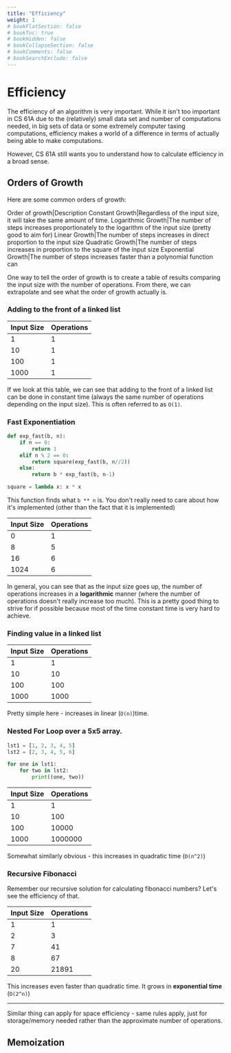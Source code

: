 ```yaml
---
title: "Efficiency"
weight: 1
# bookFlatSection: false
# bookToc: true
# bookHidden: false
# bookCollapseSection: false
# bookComments: false
# bookSearchExclude: false
---
```


# Efficiency

The efficiency of an algorithm is very important. While it isn't too important in CS 61A due to the (relatively) small data set and number of computations needed, in big sets of data or some extremely computer taxing computations, efficiency makes a world of a difference in terms of actually being able to make computations.

However, CS 61A still wants you to understand how to calculate efficiency in a broad sense.

## Orders of Growth

Here are some common orders of growth:

Order of growth|Description
Constant Growth|Regardless of the input size, it will take the same amount of time.
Logarithmic Growth|The number of steps increases proportionately to the logarithm of the input size (pretty good to aim for)
Linear Growth|The number of steps increases in direct proportion to the input size
Quadratic Growth|The number of steps increases in proportion to the square of the input size
Exponential Growth|The number of steps increases faster than a polynomial function can

One way to tell the order of growth is to create a table of results comparing the input size with the number of operations. From there, we can extrapolate and see what the order of growth actually is.

### Adding to the front of a linked list

Input Size|Operations
:--|:--
1|1
10|1
100|1
1000|1

If we look at this table, we can see that adding to the front of a linked list can be done in constant time (always the same number of operations depending on the input size). This is often referred to as `O(1)`.

### Fast Exponentiation

```python
def exp_fast(b, n):
    if n == 0:
        return 1
    elif n % 2 == 0:
        return square(exp_fast(b, n//2))
    else:
        return b * exp_fast(b, n-1) 

square = lambda x: x * x
```

This function finds what `b ** n` is. You don't really need to care about how it's implemented (other than the fact that it is implemented)

Input Size|Operations
:--|:--
0|1
8|5
16|6
1024|6

In general, you can see that as the input size goes up, the number of operations increases in a **logarithmic** manner (where the number of operations doesn't really increase too much). This is a pretty good thing to strive for if possible because most of the time constant time is very hard to achieve.

### Finding value in a linked list

Input Size|Operations
:--|:--
1|1
10|10
100|100
1000|1000

Pretty simple here - increases in linear (`O(n)`)time.

### Nested For Loop over a 5x5 array.

```python
lst1 = [1, 2, 3, 4, 5]
lst2 = [2, 3, 4, 5, 6]

for one in lst1:
    for two in lst2:
        print((one, two))
```

Input Size|Operations
:--|:--
1|1
10|100
100|10000
1000|1000000

Somewhat similarly obvious - this increases in quadratic time (`O(n^2)`)

### Recursive Fibonacci

Remember our recursive solution for calculating fibonacci numbers? Let's see the efficiency of that.

Input Size|Operations
:--|:--
1|1
2|3
7|41
8|67
20|21891

This increases even faster than quadratic time. It grows in **exponential time** (`O(2^n)`)

---

Similar thing can apply for space efficiency - same rules apply, just for storage/memory needed rather than the approximate number of operations.

## Memoization

